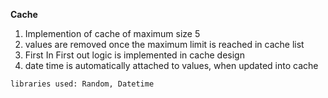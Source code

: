 **Cache** 
1. Implemention of cache of maximum size 5
2. values are removed once the maximum limit is reached in cache list
3. First In First out logic is implemented in cache design
4. date time is automatically attached to values, when updated into cache


`libraries used: Random, Datetime`